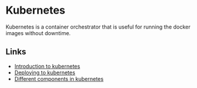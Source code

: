 # Kubernetes
Kubernetes is a container orchestrator that is useful for running the docker images without downtime.
 
## Links
* [Introduction to kubernetes](https://kubernetes.io/docs/concepts/overview/what-is-kubernetes/)
* [Deploying to kubernetes](https://kubernetes.io/docs/concepts/workloads/controllers/deployment/)
* [Different components in kubernetes](https://kubernetes.io/docs/concepts/overview/components/)

